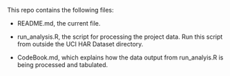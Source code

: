 This repo contains the following files:

* README.md, the current file.
* run_analysis.R, the script for processing the project data.  Run this script
  from outside the UCI HAR Dataset directory.

* CodeBook.md, which explains how the data output from run_analyis.R is being
  processed and tabulated.